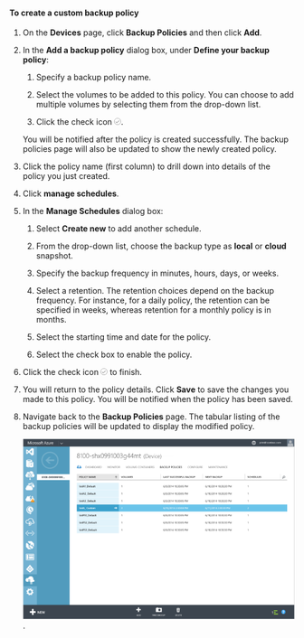 <!--author=SharS last changed: 9/15/15-->

#### To create a custom backup policy

1. On the **Devices** page, click **Backup Policies** and then click **Add**.

2. In the **Add a backup policy** dialog box, under **Define your backup policy**:

    1. Specify a backup policy name.

    2. Select the volumes to be added to this policy. You can choose to add multiple volumes by selecting them from the drop-down list.

    3. Click the check icon ![check icon](./media/storsimple-add-backup-policy/HCS_CheckIcon-include.png).

     You will be notified after the policy is created successfully. The backup policies page will also be updated to show the newly created policy.

4. Click the policy name (first column) to drill down into details of the policy you just created.

5. Click **manage schedules**.

6. In the **Manage Schedules** dialog box:

    1. Select **Create new** to add another schedule.

    2. From the drop-down list, choose the backup type as **local** or **cloud** snapshot.

    3. Specify the backup frequency in minutes, hours, days, or weeks.

    4. Select a retention. The retention choices depend on the backup frequency. For instance, for a daily policy, the retention can be specified in weeks, whereas retention for a monthly policy is in months.
 
    5. Select the starting time and date for the policy.

    6. Select the check box to enable the policy.

7. Click the check icon ![check icon](./media/storsimple-add-backup-policy/HCS_CheckIcon-include.png) to finish.

8. You will return to the policy details. Click **Save** to save the changes you made to this policy. You will be notified when the policy has been saved.

9. Navigate back to the **Backup Policies** page. The tabular listing of the backup policies will be updated to display the modified policy.

    ![Custom backup policy](./media/storsimple-create-custom-backup-policy/HCS_CustomBackupPolicyM-include.png).


